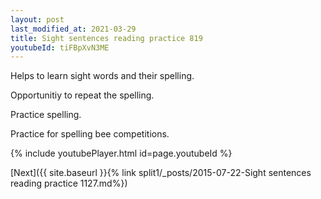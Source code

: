 ```yaml
---
layout: post
last_modified_at: 2021-03-29
title: Sight sentences reading practice 819
youtubeId: tiFBpXvN3ME
---
```

 
 
Helps to learn sight words and their spelling.

Opportunitiy to repeat the spelling. 

Practice spelling. 
 
Practice for spelling bee competitions. 
 
{% include youtubePlayer.html id=page.youtubeId %}
 
 

[Next]({{ site.baseurl }}{% link  split1/_posts/2015-07-22-Sight sentences reading practice 1127.md%})
 

